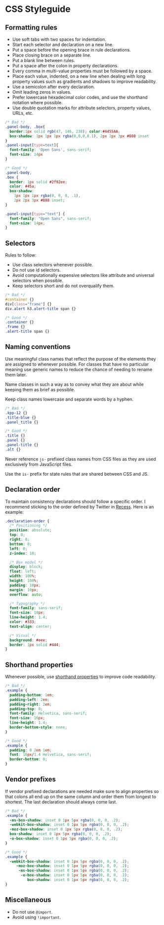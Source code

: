 # CSS Styleguide #

## Formatting rules ##

+ Use soft tabs with two spaces for indentation.
+ Start each selector and declaration on a new line.
+ Put a space before the opening brace in rule declarations.
+ Place closing brace on a separate line.
+ Put a blank line between rules.
+ Put a space after the colon in property declarations.
+ Every comma in multi-value properties must be followed by a space.
+ Place each value, indented, on a new line when dealing with long property values such as gradients and shadows to improve readability.
+ Use a semicolon after every declaration.
+ Omit leading zeros in values.
+ Prefer lowercase hexadecimal color codes, and use the shorthand notation where possible.
+ Use double quotation marks for attribute selectors, property values, URLs, etc.

```css
/* Bad */
.panel-body, .box{
  border:1px solid rgb(47, 146, 238); color:#4455AA;
  box-shadow: 1px 1px 1px rgba(0,0,0,0.1), 2px 2px 3px #888 inset
}
.panel-input[type=text]{
  font-family: 'Open Sans', sans-serif;
  font-size: 14px
}

/* Good */
.panel-body,
.box {
  border: 1px solid #2f92ee;
  color: #45a;
  box-shadow: 
    1px 1px 1px rgba(0, 0, 0, .1),
    2px 2px 3px #888 inset;
}

.panel-input[type="text"] {
  font-family: "Open Sans", sans-serif;
  font-size: 14px;
}
```


## Selectors ##

Rules to follow:

+ Use class selectors whenever possible.
+ Do not use id selectors.
+ Avoid computationally expensive selectors like attribute and universal selectors when possible.
+ Keep selectors short and do not overqualify them.

```css
/* Bad */
#container {}
div[class="frame"] {}
div.alert h3.alert-title span {}

/* Good */
.container {}
.frame {}
.alert-title span {}
```


## Naming conventions ##

Use meaningful class names that reflect the purpose of the elements they are assigned to whenever possible. For classes that have no particular meaning use generic names to reduce the chance of needing to rename them later.

Name classes in such a way as to convey what they are about while keeping them as brief as possible.

Keep class names lowercase and separate words by a hyphen.

```css
/* Bad */
.kpp-12 {}
.title-blue {}
.panel_title {}

/* Good */
.title {}
.panel {}
.panel-title {}
.alt {}  
```

Never reference `js-` prefixed class names from CSS files as they are used exclusively from JavaScript files.

Use the `is-` prefix for state rules that are shared between CSS and JS.


## Declaration order ##

To maintain consistency declarations should follow a specific order. I recommend sticking to the order defined by Twitter in [Recess][order]. Here is an example:

```css
.declaration-order {
  /* Positioning */
  position: absolute;
  top: 0;
  right: 0;
  bottom: 0;
  left: 0;
  z-index: 10;

  /* Box model */
  display: block;
  float: left;
  width: 100%;
  height: 100%;
  padding: 10px;
  margin: 10px;
  overflow: auto;

  /* Typography */
  font-family: sans-serif;
  font-size: 18px;
  line-height: 1.4;
  color: #333;
  text-align: center;

  /* Visual */
  background: #eee;
  border: 1px solid #444;
}
```


## Shorthand properties ##

Whenever possible, use [shorthand properties][shorthand] to improve code readability.

```css
/* Bad */
.example {
  padding-bottom: 1em;
  padding-left: 2em;
  padding-right: 2em;
  padding-top: 0;
  font-family: Helvetica, sans-serif;
  font-size: 16px;
  line-height: 1.4;
  border-bottom-style: none;
}

/* Good */
.example {
  padding: 0 2em 1em;
  font: 16px/1.4 Helvetica, sans-serif;
  border-bottom: 0;
}
```


## Vendor prefixes ##

If vendor prefixed declarations are needed make sure to align properties so that colons all end up on the same column and order them from longest to shortest. The last declaration should always come last.

```css
/* Bad */
.example {
  -ms-box-shadow: inset 0 1px 5px rgba(0, 0, 0, .2);
  -webkit-box-shadow: inset 0 1px 5px rgba(0, 0, 0, .2);
  -moz-box-shadow: inset 0 1px 5px rgba(0, 0, 0, .2);
  box-shadow: inset 0 1px 5px rgba(0, 0, 0, .2);
  -o-box-shadow: inset 0 1px 5px rgba(0, 0, 0, .2);
}

/* Good */
.example {
  -webkit-box-shadow: inset 0 1px 5px rgba(0, 0, 0, .2);
     -moz-box-shadow: inset 0 1px 5px rgba(0, 0, 0, .2);
      -ms-box-shadow: inset 0 1px 5px rgba(0, 0, 0, .2);
       -o-box-shadow: inset 0 1px 5px rgba(0, 0, 0, .2);
          box-shadow: inset 0 1px 5px rgba(0, 0, 0, .2);
}
```



## Miscellaneous ##

+ Do not use `@import`.
+ Avoid using `!important`.

[shorthand]: https://developer.mozilla.org/en-US/docs/Web/CSS/Shorthand_properties
[order]: https://github.com/twitter/recess/blob/master/lib/lint/strict-property-order.js#L36

